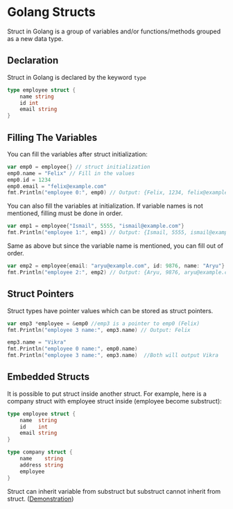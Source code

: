 # Golang Structs

Struct in Golang is a group of variables and/or functions/methods grouped as a new data type.

## Declaration
Struct in Golang is declared by the keyword `type`

```go
type employee struct {
    name string
    id int
    email string
}
```


## Filling The Variables
You can fill the variables after struct initialization:

```go
var emp0 = employee{} // struct initialization
emp0.name = "Felix" // Fill in the values
emp0.id = 1234
emp0.email = "felix@example.com"
fmt.Println("employee 0:", emp0) // Output: {Felix, 1234, felix@example.com}
```

You can also fill the variables at initialization. If variable names is not mentioned, filling must be done in order.
```go
var emp1 = employee{"Ismail", 5555, "ismail@example.com"}
fmt.Println("employee 1:", emp1) // Output: {Ismail, 5555, ismail@example.com}
```

Same as above but since the variable name is mentioned, you can fill out of order.
```go
var emp2 = employee{email: "aryu@example.com", id: 9876, name: "Aryu"}
fmt.Println("employee 2:", emp2) // Output: {Aryu, 9876, aryu@example.com}
```

## Struct Pointers
Struct types have pointer values which can be stored as struct pointers.

```go
var emp3 *employee = &emp0 //emp3 is a pointer to emp0 (Felix)
fmt.Println("employee 3 name:", emp3.name) // Output: Felix

emp3.name = "Vikra"
fmt.Println("employee 0 name:", emp0.name)
fmt.Println("employee 3 name:", emp3.name)  //Both will output Vikra
```

## Embedded Structs

It is possible to put struct inside another struct. For example, here is a company struct with employee struct inside (employee become substruct):

```go
type employee struct {
	name  string
	id    int
	email string
}

type company struct {
	name    string
	address string
	employee
}
```

Struct can inherit variable from substruct but substruct cannot inherit from struct. ([Demonstration](./struct_embedded.go))